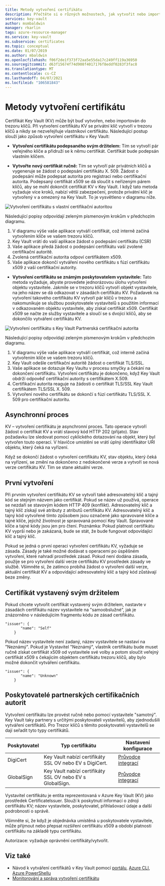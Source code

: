 ```yaml
---
title: Metody vytvoření certifikátu
description: Přečtěte si o různých možnostech, jak vytvořit nebo importovat certifikát Key Vault v Azure Key Vault. Existuje několik způsobů, jak vytvořit certifikát Key Vault.
services: key-vault
author: msmbaldwin
manager: rkarlin
tags: azure-resource-manager
ms.service: key-vault
ms.subservice: certificates
ms.topic: conceptual
ms.date: 01/07/2019
ms.author: mbaldwin
ms.openlocfilehash: f06f2de1f373f72aa5e55da17c249ff119a36950
ms.sourcegitcommit: d63f15674f74d908f4017176f8eddf0283f3fac8
ms.translationtype: MT
ms.contentlocale: cs-CZ
ms.lasthandoff: 04/07/2021
ms.locfileid: "106581843"
---
```

# <a name="certificate-creation-methods"></a>Metody vytvoření certifikátu

 Certifikát Key Vault (KV) může být buď vytvořen, nebo importován do trezoru klíčů. Při vytvoření certifikátu KV se privátní klíč vytvoří v trezoru klíčů a nikdy se nezveřejňuje vlastníkovi certifikátu. Následující postup slouží jako způsob vytvoření certifikátu v Key Vault:  

-   **Vytvoření certifikátu podepsaného svým držitelem:** Tím se vytvoří pár veřejného klíče a přidruží se k němu certifikát. Certifikát bude podepsán vlastním klíčem.  

-    **Vytvořte nový certifikát ručně:** Tím se vytvoří pár privátních klíčů a vygeneruje se žádost o podepsání certifikátu X. 509. Žádost o podepsání může podepsat autorita pro registraci nebo certifikační autorita. Podepsaný certifikát x509 se dá sloučit s neřízeným párem klíčů, aby se mohl dokončit certifikát KV v Key Vault. I když tato metoda vyžaduje více kroků, nabízí větší zabezpečení, protože privátní klíč je vytvořený v a omezený na Key Vault. To je vysvětleno v diagramu níže.  

![Vytvoření certifikátu s vlastní certifikační autoritou](../media/certificate-authority-1.png)  

Následující popisy odpovídají zeleným písmenovým krokům v předchozím diagramu.

1. V diagramu výše vaše aplikace vytváří certifikát, což interně začíná vytvořením klíče ve vašem trezoru klíčů.
2. Key Vault vrátí do vaší aplikace žádost o podepsání certifikátu (CSR)
3. Vaše aplikace předá žádost o podepsání certifikátu vaší zvolené certifikační autoritě.
4. Zvolená certifikační autorita odpoví certifikátem x509.
5. Vaše aplikace dokončí vytváření nového certifikátu s fúzí certifikátu x509 z vaší certifikační autority.

-   **Vytvoření certifikátu se známým poskytovatelem vystavitele:** Tato metoda vyžaduje, abyste provedete jednorázovou úlohu vytvoření objektu vystavitele. Jakmile se v trezoru klíčů vytvoří objekt vystavitele, na jeho název se dá odkazovat v zásadách certifikátu KV. Požadavek na vytvoření takového certifikátu KV vytvoří pár klíčů v trezoru a nakomunikuje se službou poskytovatele vystavitelů s použitím informací v odkazovaném objektu vystavitele, aby získal certifikát x509. Certifikát x509 se načte ze služby vystavitele a sloučí se s dvojicí klíčů, aby se dokončilo vytváření certifikátu KV.  

![Vytvoření certifikátu s Key Vault Partnerská certifikační autorita](../media/certificate-authority-2.png)  

Následující popisy odpovídají zeleným písmenovým krokům v předchozím diagramu.

1. V diagramu výše vaše aplikace vytváří certifikát, což interně začíná vytvořením klíče ve vašem trezoru klíčů.
2. Key Vault odešle certifikační autoritě žádost o certifikát TLS/SSL.
3. Vaše aplikace se dotazuje Key Vaultu v procesu smyčky a čekání na dokončení certifikátu. Vytvoření certifikátu je dokončeno, když Key Vault obdrží odpověď certifikační autority s certifikátem X.509.
4. Certifikační autorita reaguje na žádosti o certifikát TLS/SSL Key Vault certifikátem TLS/SSL X. 509.
5. Vytvoření nového certifikátu se dokončí s fúzí certifikátu TLS/SSL X. 509 pro certifikační autoritu.

## <a name="asynchronous-process"></a>Asynchronní proces
KV – vytvoření certifikátu je asynchronní proces. Tato operace vytvoří žádost o certifikát KV a vrátí stavový kód HTTP 202 (přijato). Stav požadavku lze sledovat pomocí cyklického dotazování na objekt, který byl vytvořen touto operací. V hlavičce umístění se vrátí úplný identifikátor URI objektu, který čeká na vyřízení.  

Když se dokončí žádost o vytvoření certifikátu KV, stav objektu, který čeká na vyřízení, se změní na dokončeno z nedokončené verze a vytvoří se nová verze certifikátu KV. Tím se stane aktuální verze.  

## <a name="first-creation"></a>První vytvoření
 Při prvním vytvoření certifikátu KV se vytvoří také adresovatelný klíč a tajný kód se stejným názvem jako certifikát. Pokud se název už používá, operace se nezdaří se stavovým kódem HTTP 409 (konflikt).
Adresovatelný klíč a tajný klíč získají své atributy z atributů certifikátu KV. Adresovatelný klíč a tajný kód vytvořené tímto způsobem jsou označené jako spravované klíče a tajné klíče, jejichž životnost je spravovaná pomocí Key Vault. Spravované klíče a tajné kódy jsou jen pro čtení. Poznámka: Pokud platnost certifikátu KV vyprší nebo je zakázaná, bude se stát, že bude fungovat odpovídající klíč a tajný klíč.  

 Pokud se jedná o první operaci vytvoření certifikátu KV, vyžaduje se zásada.  Zásady je také možné dodávat s operacemi po úspěšném vytvoření, které nahradí prostředek zásad. Pokud není dodána zásada, použije se pro vytvoření další verze certifikátu KV prostředek zásady ve službě. Všimněte si, že zatímco probíhá žádost o vytvoření další verze, aktuální certifikát KV a odpovídající adresovatelný klíč a tajný kód zůstávají beze změny.  

## <a name="self-issued-certificate"></a>Certifikát vystavený svým držitelem
 Pokud chcete vytvořit certifikát vystavený svým držitelem, nastavte v zásadách certifikátu název vystavitele na "samoobslužné", jak je znázorněno v následujícím fragmentu kódu ze zásad certifikátu.  

```  
"issuer": {  
       "name": "Self"  
    }  

```  

 Pokud název vystavitele není zadaný, název vystavitele se nastaví na "Neznámý". Pokud je Vystavitel "Neznámý", vlastník certifikátu bude muset ručně získat certifikát x509 od vystavitele své volby a potom sloučit veřejný certifikát x509 s čekajícím objektem certifikátu trezoru klíčů, aby bylo možné dokončit vytváření certifikátu.

```  
"issuer": {  
       "name": "Unknown"  
    }  

```  

## <a name="partnered-ca-providers"></a>Poskytovatelé partnerských certifikačních autorit
Vytvoření certifikátu lze provést ručně nebo pomocí vystavitele "samotný". Key Vault taky partnery s určitými poskytovateli vystavitelů, aby zjednodušili vytváření certifikátů. Pro Trezor klíčů s těmito poskytovateli vystavitelů se dají seřadit tyto typy certifikátů.  

|Poskytovatel|Typ certifikátu|Nastavení konfigurace  
|--------------|----------------------|------------------|  
|DigiCert|Key Vault nabízí certifikáty SSL OV nebo EV s DigiCert.| [Průvodce integrací](./how-to-integrate-certificate-authority.md)
|GlobalSign|Key Vault nabízí certifikáty SSL OV nebo EV s GlobalSign.| [Průvodce integrací](https://support.globalsign.com/digital-certificates/digital-certificate-installation/generating-and-importing-certificate-microsoft-azure-key-vault)

 Vystavitel certifikátu je entita reprezentovaná v Azure Key Vault (KV) jako prostředek CertificateIssuer. Slouží k poskytnutí informací o zdroji certifikátu KV; název vystavitele, poskytovatel, přihlašovací údaje a další podrobnosti o správě.

Všimněte si, že když je objednávka umístěná u poskytovatele vystavitele, může přijmout nebo přepsat rozšíření certifikátu x509 a období platnosti certifikátu na základě typu certifikátu.  

 Autorizace: vyžaduje oprávnění certifikáty/vytvořit.

## <a name="see-also"></a>Viz také

 - Návod k vytváření certifikátů v Key Vault pomocí [portálu](https://docs.microsoft.com/azure/key-vault/certificates/quick-create-portal), [Azure CLI](https://docs.microsoft.com/azure/key-vault/certificates/quick-create-cli), [Azure PowerShellu](https://docs.microsoft.com/azure/key-vault/certificates/quick-create-powershell)
 - [Monitorování a správa vytvoření certifikátu](create-certificate-scenarios.md)
